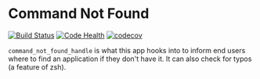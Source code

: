Command Not Found
==================

[![Build Status](https://travis-ci.org/jrabbit/haiku-cnf.svg?branch=master)](https://travis-ci.org/jrabbit/haiku-cnf)
[![Code Health](https://landscape.io/github/jrabbit/haiku-cnf/master/landscape.svg?style=flat)](https://landscape.io/github/jrabbit/haiku-cnf/master)
[![codecov](https://codecov.io/gh/jrabbit/haiku-cnf/branch/master/graph/badge.svg)](https://codecov.io/gh/jrabbit/haiku-cnf)


`command_not_found_handle` is what this app hooks into to inform end users where to find an application if they don't have it. It can also check for typos (a feature of zsh). 
